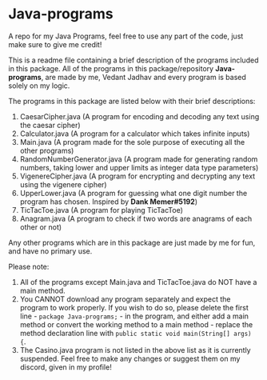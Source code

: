 # Java-programs
A repo for my Java Programs, feel free to use any part of the code, just make sure to give me credit!

This is a readme file containing a brief description of the programs included in this package.
All of the programs in this package/repository **Java-programs**, are made by me, Vedant Jadhav and every program is based solely on my logic.

The programs in this package are listed below with their brief descriptions:
1. CaesarCipher.java (A program for encoding and decoding any text using the caesar cipher)
2. Calculator.java (A program for a calculator which takes infinite inputs)
3. Main.java (A program made for the sole purpose of executing all the other programs)
4. RandomNumberGenerator.java (A program made for generating random numbers, taking lower and upper limits
    as integer data type parameters)
5. VigenereCipher.java (A program for encrypting and decrypting any text using the vigenere cipher)
6. UpperLower.java (A program for guessing what one digit number the program has chosen. Inspired by **Dank Memer#5192**)
7. TicTacToe.java (A program for playing TicTacToe)
8. Anagram.java (A program to check if two words are anagrams of each other or not)

Any other programs which are in this package are just made by me for fun, and have no primary use.

Please note:
1. All of the programs except Main.java and TicTacToe.java do NOT have a main method.
2. You CANNOT download any program separately and expect the program to work properly. If you wish to do so, please delete the first line - `package Java-programs;` - in the program, and either add a main method or convert the working method to a main method - replace the method declaration line with `public static void main(String[] args) {`.
3. The Casino.java program is not listed in the above list as it is currently suspended. Feel free to make any changes or suggest them on my discord, given in my profile!

